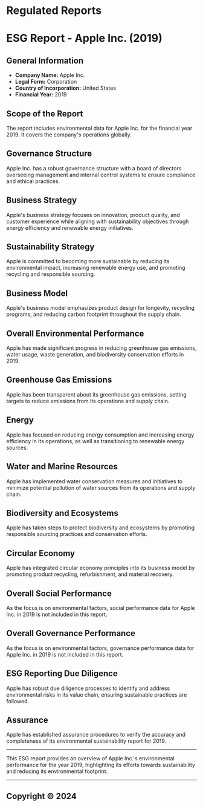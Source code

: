 # Regulated Reports

# ESG Report - Apple Inc. (2019)

## General Information
- **Company Name:** Apple Inc.
- **Legal Form:** Corporation
- **Country of Incorporation:** United States
- **Financial Year:** 2019

## Scope of the Report
The report includes environmental data for Apple Inc. for the financial year 2019. It covers the company's operations globally.

## Governance Structure
Apple Inc. has a robust governance structure with a board of directors overseeing management and internal control systems to ensure compliance and ethical practices.

## Business Strategy
Apple's business strategy focuses on innovation, product quality, and customer experience while aligning with sustainability objectives through energy efficiency and renewable energy initiatives.

## Sustainability Strategy
Apple is committed to becoming more sustainable by reducing its environmental impact, increasing renewable energy use, and promoting recycling and responsible sourcing.

## Business Model
Apple's business model emphasizes product design for longevity, recycling programs, and reducing carbon footprint throughout the supply chain.

## Overall Environmental Performance
Apple has made significant progress in reducing greenhouse gas emissions, water usage, waste generation, and biodiversity conservation efforts in 2019.

## Greenhouse Gas Emissions
Apple has been transparent about its greenhouse gas emissions, setting targets to reduce emissions from its operations and supply chain.

## Energy
Apple has focused on reducing energy consumption and increasing energy efficiency in its operations, as well as transitioning to renewable energy sources.

## Water and Marine Resources
Apple has implemented water conservation measures and initiatives to minimize potential pollution of water sources from its operations and supply chain.

## Biodiversity and Ecosystems
Apple has taken steps to protect biodiversity and ecosystems by promoting responsible sourcing practices and conservation efforts.

## Circular Economy
Apple has integrated circular economy principles into its business model by promoting product recycling, refurbishment, and material recovery.

## Overall Social Performance
As the focus is on environmental factors, social performance data for Apple Inc. in 2019 is not included in this report.

## Overall Governance Performance
As the focus is on environmental factors, governance performance data for Apple Inc. in 2019 is not included in this report.

## ESG Reporting Due Diligence
Apple has robust due diligence processes to identify and address environmental risks in its value chain, ensuring sustainable practices are followed.

## Assurance
Apple has established assurance procedures to verify the accuracy and completeness of its environmental sustainability report for 2019.

---
This ESG report provides an overview of Apple Inc.'s environmental performance for the year 2019, highlighting its efforts towards sustainability and reducing its environmental footprint.

---


## Copyright © 2024